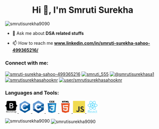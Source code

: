 <h1 align="center">Hi 👋, I'm Smruti Surekha</h1>
<p align="left"> <img src="https://komarev.com/ghpvc/?username=smrutisurekha9090&label=Profile%20views&color=0e75b6&style=flat" alt="smrutisurekha9090" /> </p>

- 💬 Ask me about **DSA related stuffs**

- 📫 How to reach me **www.linkedin.com/in/smruti-surekha-sahoo-499365216/**

<h3 align="left">Connect with me:</h3>
<p align="left">
<a href="https://linkedin.com/in/smruti-surekha-sahoo-499365216" target="blank"><img align="center" src="https://raw.githubusercontent.com/rahuldkjain/github-profile-readme-generator/master/src/images/icons/Social/linked-in-alt.svg" alt="smruti-surekha-sahoo-499365216" height="30" width="40" /></a>
<a href="https://www.codechef.com/users/smruti_555" target="blank"><img align="center" src="https://cdn.jsdelivr.net/npm/simple-icons@3.1.0/icons/codechef.svg" alt="smruti_555" height="30" width="40" /></a>
<a href="https://www.hackerrank.com/@smrutisurekhasa1" target="blank"><img align="center" src="https://raw.githubusercontent.com/rahuldkjain/github-profile-readme-generator/master/src/images/icons/Social/hackerrank.svg" alt="@smrutisurekhasa1" height="30" width="40" /></a>
<a href="https://www.leetcode.com/smrutisurekhasahooknr" target="blank"><img align="center" src="https://raw.githubusercontent.com/rahuldkjain/github-profile-readme-generator/master/src/images/icons/Social/leet-code.svg" alt="smrutisurekhasahooknr" height="30" width="40" /></a>
<a href="https://auth.geeksforgeeks.org/user/user/smrutisurekhasahooknr" target="blank"><img align="center" src="https://raw.githubusercontent.com/rahuldkjain/github-profile-readme-generator/master/src/images/icons/Social/geeks-for-geeks.svg" alt="user/smrutisurekhasahooknr" height="30" width="40" /></a>
</p>

<h3 align="left">Languages and Tools:</h3>
<p align="left"> <a href="https://getbootstrap.com" target="_blank" rel="noreferrer"> <img src="https://raw.githubusercontent.com/devicons/devicon/master/icons/bootstrap/bootstrap-plain-wordmark.svg" alt="bootstrap" width="40" height="40"/> </a> <a href="https://www.cprogramming.com/" target="_blank" rel="noreferrer"> <img src="https://raw.githubusercontent.com/devicons/devicon/master/icons/c/c-original.svg" alt="c" width="40" height="40"/> </a> <a href="https://www.w3schools.com/cpp/" target="_blank" rel="noreferrer"> <img src="https://raw.githubusercontent.com/devicons/devicon/master/icons/cplusplus/cplusplus-original.svg" alt="cplusplus" width="40" height="40"/> </a> <a href="https://www.w3schools.com/css/" target="_blank" rel="noreferrer"> <img src="https://raw.githubusercontent.com/devicons/devicon/master/icons/css3/css3-original-wordmark.svg" alt="css3" width="40" height="40"/> </a> <a href="https://www.w3.org/html/" target="_blank" rel="noreferrer"> <img src="https://raw.githubusercontent.com/devicons/devicon/master/icons/html5/html5-original-wordmark.svg" alt="html5" width="40" height="40"/> </a> <a href="https://developer.mozilla.org/en-US/docs/Web/JavaScript" target="_blank" rel="noreferrer"> <img src="https://raw.githubusercontent.com/devicons/devicon/master/icons/javascript/javascript-original.svg" alt="javascript" width="40" height="40"/> </a> <a href="https://reactjs.org/" target="_blank" rel="noreferrer"> <img src="https://raw.githubusercontent.com/devicons/devicon/master/icons/react/react-original-wordmark.svg" alt="react" width="40" height="40"/> </a> </p>

<p><img align="left" src="https://github-readme-stats.vercel.app/api/top-langs?username=smrutisurekha9090&show_icons=true&locale=en&layout=compact" alt="smrutisurekha9090" /></p>

<p>&nbsp;<img align="center" src="https://github-readme-stats.vercel.app/api?username=smrutisurekha9090&show_icons=true&locale=en" alt="smrutisurekha9090" /></p>


